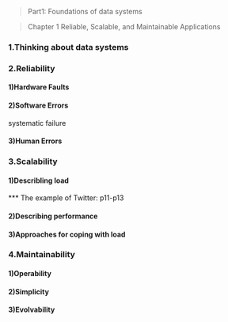 > Part1: Foundations of data systems 

> Chapter 1 Reliable, Scalable, and Maintainable Applications
### 1.Thinking about data systems

### 2.Reliability
#### 1)Hardware Faults
#### 2)Software Errors
systematic failure
#### 3)Human Errors

### 3.Scalability
#### 1)Describling load
*** The example of Twitter: p11-p13
#### 2)Describing performance
#### 3)Approaches for coping with load

### 4.Maintainability
#### 1)Operability
#### 2)Simplicity
#### 3)Evolvability
